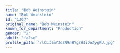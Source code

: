 ```yaml
---
title: "Bob Weinstein"
name: "Bob Weinstein"
id: "1307"
original_name: "Bob Weinstein"
known_for_department: "Production"
gender: "2"
adult: "false"
profile_path: "/lCLIlmY3oZN9n0YgrH3i0oZygPU.jpg"
---
```

